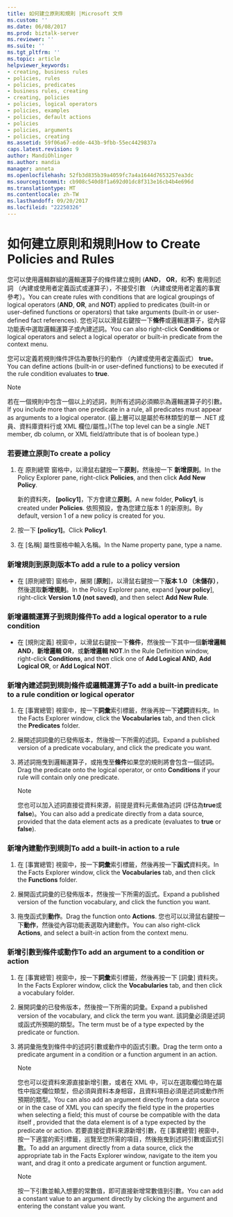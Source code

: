 ```yaml
---
title: 如何建立原則和規則 |Microsoft 文件
ms.custom: ''
ms.date: 06/08/2017
ms.prod: biztalk-server
ms.reviewer: ''
ms.suite: ''
ms.tgt_pltfrm: ''
ms.topic: article
helpviewer_keywords:
- creating, business rules
- policies, rules
- policies, predicates
- business rules, creating
- creating, policies
- policies, logical operators
- policies, examples
- policies, default actions
- policies
- policies, arguments
- policies, creating
ms.assetid: 59f06a67-edde-443b-9fbb-55ec4429837a
caps.latest.revision: 9
author: MandiOhlinger
ms.author: mandia
manager: anneta
ms.openlocfilehash: 52fb3d835b39a4059fc7a4a1644d7653257ea3dc
ms.sourcegitcommit: cb908c540d8f1a692d01dc8f313e16cb4b4e696d
ms.translationtype: MT
ms.contentlocale: zh-TW
ms.lasthandoff: 09/20/2017
ms.locfileid: "22250326"
---
```

# <a name="how-to-create-policies-and-rules"></a><span data-ttu-id="498c7-102">如何建立原則和規則</span><span class="sxs-lookup"><span data-stu-id="498c7-102">How to Create Policies and Rules</span></span>
<span data-ttu-id="498c7-103">您可以使用邏輯群組的邏輯運算子的條件建立規則 (**AND**， **OR**，和**不**) 套用到述詞 （內建或使用者定義函式或運算子），不接受引數 （內建或使用者定義的事實參考）。</span><span class="sxs-lookup"><span data-stu-id="498c7-103">You can create rules with conditions that are logical groupings of logical operators (**AND**, **OR**, and **NOT**) applied to predicates (built-in or user-defined functions or operators) that take arguments (built-in or user-defined fact references).</span></span> <span data-ttu-id="498c7-104">您也可以以滑鼠右鍵按一下**條件**或邏輯運算子，從內容功能表中選取邏輯運算子或內建述詞。</span><span class="sxs-lookup"><span data-stu-id="498c7-104">You can also right-click **Conditions** or logical operators and select a logical operator or built-in predicate from the context menu.</span></span>  
  
 <span data-ttu-id="498c7-105">您可以定義若規則條件評估為要執行的動作 （內建或使用者定義函式） **true**。</span><span class="sxs-lookup"><span data-stu-id="498c7-105">You can define actions (built-in or user-defined functions) to be executed if the rule condition evaluates to **true**.</span></span>  
  
> [!NOTE]
>  <span data-ttu-id="498c7-106">若在一個規則中包含一個以上的述詞，則所有述詞必須顯示為邏輯運算子的引數。</span><span class="sxs-lookup"><span data-stu-id="498c7-106">If you include more than one predicate in a rule, all predicates must appear as arguments to a logical operator.</span></span> <span data-ttu-id="498c7-107">(最上層可以是屬於布林類型的單一 .NET 成員、資料庫資料行或 XML 欄位/屬性。)</span><span class="sxs-lookup"><span data-stu-id="498c7-107">(The top level can be a single .NET member, db column, or XML field/attribute that is of boolean type.)</span></span>  
  
### <a name="to-create-a-policy"></a><span data-ttu-id="498c7-108">若要建立原則</span><span class="sxs-lookup"><span data-stu-id="498c7-108">To create a policy</span></span>  
  
1.  <span data-ttu-id="498c7-109">在 原則總管 窗格中，以滑鼠右鍵按一下**原則**，然後按一下 **新增原則**。</span><span class="sxs-lookup"><span data-stu-id="498c7-109">In the Policy Explorer pane, right-click **Policies**, and then click **Add New Policy**.</span></span>  
  
     <span data-ttu-id="498c7-110">新的資料夾， **[policy1]**，下方會建立**原則**。</span><span class="sxs-lookup"><span data-stu-id="498c7-110">A new folder, **Policy1**, is created under **Policies**.</span></span> <span data-ttu-id="498c7-111">依照預設，會為您建立版本 1 的新原則。</span><span class="sxs-lookup"><span data-stu-id="498c7-111">By default, version 1 of a new policy is created for you.</span></span>  
  
2.  <span data-ttu-id="498c7-112">按一下 **[policy1]**。</span><span class="sxs-lookup"><span data-stu-id="498c7-112">Click **Policy1**.</span></span>  
  
3.  <span data-ttu-id="498c7-113">在 [名稱] 屬性窗格中輸入名稱。</span><span class="sxs-lookup"><span data-stu-id="498c7-113">In the Name property pane, type a name.</span></span>  
  
### <a name="to-add-a-rule-to-a-policy-version"></a><span data-ttu-id="498c7-114">新增規則到原則版本</span><span class="sxs-lookup"><span data-stu-id="498c7-114">To add a rule to a policy version</span></span>  
  
-   <span data-ttu-id="498c7-115">在 [原則總管] 窗格中，展開 [**原則**]，以滑鼠右鍵按一下**版本 1.0 （未儲存）**，然後選取**新增規則**。</span><span class="sxs-lookup"><span data-stu-id="498c7-115">In the Policy Explorer pane, expand [**your policy**], right-click **Version 1.0 (not saved)**, and then select **Add New Rule**.</span></span>  
  
### <a name="to-add-a-logical-operator-to-a-rule-condition"></a><span data-ttu-id="498c7-116">新增邏輯運算子到規則條件</span><span class="sxs-lookup"><span data-stu-id="498c7-116">To add a logical operator to a rule condition</span></span>  
  
-   <span data-ttu-id="498c7-117">在 [規則定義] 視窗中，以滑鼠右鍵按一下**條件**，然後按一下其中一個**新增邏輯 AND**，**新增邏輯 OR**，或**新增邏輯 NOT**.</span><span class="sxs-lookup"><span data-stu-id="498c7-117">In the Rule Definition window, right-click **Conditions**, and then click one of **Add Logical AND**, **Add Logical OR**, or **Add Logical NOT**.</span></span>  
  
### <a name="to-add-a-built-in-predicate-to-a-rule-condition-or-logical-operator"></a><span data-ttu-id="498c7-118">新增內建述詞到規則條件或邏輯運算子</span><span class="sxs-lookup"><span data-stu-id="498c7-118">To add a built-in predicate to a rule condition or logical operator</span></span>  
  
1.  <span data-ttu-id="498c7-119">在 [事實總管] 視窗中，按一下**詞彙**索引標籤，然後再按一下**述詞**資料夾。</span><span class="sxs-lookup"><span data-stu-id="498c7-119">In the Facts Explorer window, click the **Vocabularies** tab, and then click the **Predicates** folder.</span></span>  
  
2.  <span data-ttu-id="498c7-120">展開述詞詞彙的已發佈版本，然後按一下所需的述詞。</span><span class="sxs-lookup"><span data-stu-id="498c7-120">Expand a published version of a predicate vocabulary, and click the predicate you want.</span></span>  
  
3.  <span data-ttu-id="498c7-121">將述詞拖曳到邏輯運算子，或拖曳至**條件**如果您的規則將會包含一個述詞。</span><span class="sxs-lookup"><span data-stu-id="498c7-121">Drag the predicate onto the logical operator, or onto **Conditions** if your rule will contain only one predicate.</span></span>  
  
    > [!NOTE]
    >  <span data-ttu-id="498c7-122">您也可以加入述詞直接從資料來源，前提是資料元素做為述詞 (評估為**true**或**false**)。</span><span class="sxs-lookup"><span data-stu-id="498c7-122">You can also add a predicate directly from a data source, provided that the data element acts as a predicate (evaluates to **true** or **false**).</span></span>  
  
### <a name="to-add-a-built-in-action-to-a-rule"></a><span data-ttu-id="498c7-123">新增內建動作到規則</span><span class="sxs-lookup"><span data-stu-id="498c7-123">To add a built-in action to a rule</span></span>  
  
1.  <span data-ttu-id="498c7-124">在 [事實總管] 視窗中，按一下**詞彙**索引標籤，然後再按一下**函式**資料夾。</span><span class="sxs-lookup"><span data-stu-id="498c7-124">In the Facts Explorer window, click the **Vocabularies** tab, and then click the **Functions** folder.</span></span>  
  
2.  <span data-ttu-id="498c7-125">展開函式詞彙的已發佈版本，然後按一下所需的函式。</span><span class="sxs-lookup"><span data-stu-id="498c7-125">Expand a published version of the function vocabulary, and click the function you want.</span></span>  
  
3.  <span data-ttu-id="498c7-126">拖曳函式到**動作**。</span><span class="sxs-lookup"><span data-stu-id="498c7-126">Drag the function onto **Actions**.</span></span> <span data-ttu-id="498c7-127">您也可以以滑鼠右鍵按一下**動作**，然後從內容功能表選取內建動作。</span><span class="sxs-lookup"><span data-stu-id="498c7-127">You can also right-click **Actions**, and select a built-in action from the context menu.</span></span>  
  
### <a name="to-add-an-argument-to-a-condition-or-action"></a><span data-ttu-id="498c7-128">新增引數到條件或動作</span><span class="sxs-lookup"><span data-stu-id="498c7-128">To add an argument to a condition or action</span></span>  
  
1.  <span data-ttu-id="498c7-129">在 [事實總管] 視窗中，按一下**詞彙**索引標籤，然後再按一下 [詞彙] 資料夾。</span><span class="sxs-lookup"><span data-stu-id="498c7-129">In the Facts Explorer window, click the **Vocabularies** tab, and then click a vocabulary folder.</span></span>  
  
2.  <span data-ttu-id="498c7-130">展開詞彙的已發佈版本，然後按一下所需的詞彙。</span><span class="sxs-lookup"><span data-stu-id="498c7-130">Expand a published version of the vocabulary, and click the term you want.</span></span> <span data-ttu-id="498c7-131">該詞彙必須是述詞或函式所預期的類型。</span><span class="sxs-lookup"><span data-stu-id="498c7-131">The term must be of a type expected by the predicate or function.</span></span>  
  
3.  <span data-ttu-id="498c7-132">將詞彙拖曳到條件中的述詞引數或動作中的函式引數。</span><span class="sxs-lookup"><span data-stu-id="498c7-132">Drag the term onto a predicate argument in a condition or a function argument in an action.</span></span>  
  
    > [!NOTE]
    >  <span data-ttu-id="498c7-133">您也可以從資料來源直接新增引數，或者在 XML 中，可以在選取欄位時在屬性中指定欄位類型，但必須與資料本身相容，且資料項目必須是述詞或動作所預期的類型。</span><span class="sxs-lookup"><span data-stu-id="498c7-133">You can also add an argument directly from a data source or in the case of XML you can specify the field type in the properties when selecting a field; this must of course be compatible with the data itself , provided that the data element is of a type expected by the predicate or action.</span></span> <span data-ttu-id="498c7-134">若要直接從資料來源新增引數，在 [事實總管] 視窗中，按一下適當的索引標籤，巡覽至您所需的項目，然後拖曳到述詞引數或函式引數。</span><span class="sxs-lookup"><span data-stu-id="498c7-134">To add an argument directly from a data source, click the appropriate tab in the Facts Explorer window, navigate to the item you want, and drag it onto a predicate argument or function argument.</span></span>  
  
    > [!NOTE]
    >  <span data-ttu-id="498c7-135">按一下引數並輸入想要的常數值，即可直接新增常數值到引數。</span><span class="sxs-lookup"><span data-stu-id="498c7-135">You can add a constant value to an argument directly by clicking the argument and entering the constant value you want.</span></span>